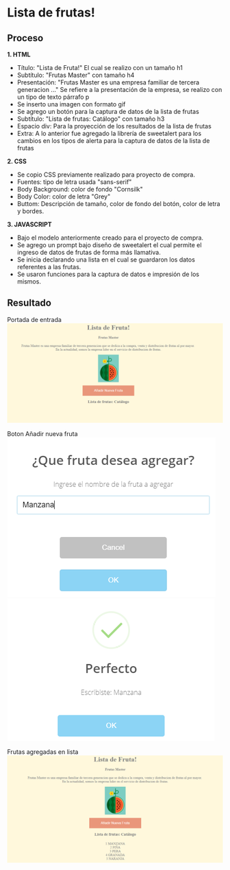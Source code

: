 # Lista de frutas!
 
## Proceso

 **1. HTML**
+ Título: "Lista de Fruta!"  El cual se realizo con un tamaño h1
+ Subtítulo: "Frutas Master"  con tamaño h4
+ Presentación: "Frutas Master es una empresa familiar de tercera generacion ..." 
  Se refiere a la presentación de la empresa, se realizo con un tipo de texto párrafo p
+ Se inserto una imagen con formato gif
+ Se agrego un botón para la captura de datos de la lista de frutas
+ Subtítulo: "Lista de frutas: Catálogo" con tamaño h3
+ Espacio div: Para la proyección de los resultados de la lista de frutas
+ Extra: A lo anterior fue agregado la librería de sweetalert para los cambios en los tipos de alerta
  para la captura de datos de la lista de frutas


**2. CSS**
+ Se copio CSS previamente realizado para proyecto de compra.
+ Fuentes: tipo de letra usada "sans-serif"
+ Body Background: color de fondo "Cornsilk"
+ Body Color: color de letra "Grey"
+ Buttom: Descripción de tamaño, color de fondo del botón, color de letra y bordes.


**3. JAVASCRIPT**
+ Bajo el modelo anteriormente creado para el proyecto de compra.
+ Se agrego un prompt bajo diseño de sweetalert el cual permite el ingreso de datos de frutas de forma más llamativa.
+ Se inicia declarando una lista en el cual se guardaron los datos referentes a las frutas.
+ Se usaron funciones para la captura de datos e impresión de los mismos.

## Resultado
Portada de entrada
![Alt-Text](capture.png)

Boton Añadir nueva fruta
![Alt-Text](boton.png)  ![Alt-Text](boton2.png)

Frutas agregadas en lista
![Alt-Text](lista.png)
